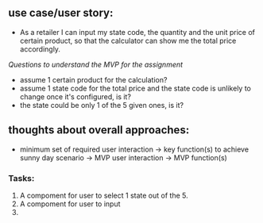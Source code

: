 ## use case/user story: 
- As a retailer I can input my state code, the quantity and the unit price of certain product, so that the calculator can show me the total price accordingly. 

_Questions to understand the MVP for the assignment_
  - assume 1 certain product for the calculation? 
  - assume 1 state code for the total price and the state code is unlikely to change once it's configured, is it?
  - the state could be only 1 of the 5 given ones, is it? 

## thoughts about overall approaches:
- minimum set of required user interaction -> key function(s) to achieve sunny day scenario 
-> MVP user interaction -> MVP function(s) 


### Tasks:
1. A compoment for user to select 1 state out of the 5.  
2. A compoment for user to input 
3. 
